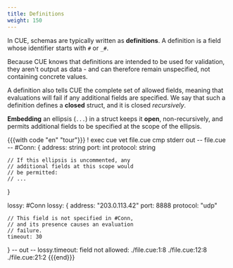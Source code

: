 ```yaml
---
title: Definitions
weight: 150
---
```


In CUE, schemas are typically written as **definitions**.
A definition is a field whose identifier starts with `#` or `_#`.

Because CUE knows that definitions are intended to be used for validation,
they aren't output as data - and can therefore remain unspecified,
not containing concrete values.

A definition also tells CUE the complete set of allowed fields,
meaning that evaluations will fail if any additional fields are specified.
We say that such a definition defines a  **closed** struct,
and it is closed *recursively*.

**Embedding** an ellipsis (`...`) in a struct keeps it **open**,
non-recursively,
and permits additional fields to be specified at the scope of the ellipsis.

{{{with code "en" "tour"}}}
! exec cue vet file.cue
cmp stderr out
-- file.cue --
#Conn: {
	address:  string
	port:     int
	protocol: string

	// If this ellipsis is uncommented, any
	// additional fields at this scope would
	// be permitted:
	// ...
}

lossy: #Conn
lossy: {
	address:  "203.0.113.42"
	port:     8888
	protocol: "udp"

	// This field is not specified in #Conn,
	// and its presence causes an evaluation
	// failure.
	timeout: 30
}
-- out --
lossy.timeout: field not allowed:
    ./file.cue:1:8
    ./file.cue:12:8
    ./file.cue:21:2
{{{end}}}
